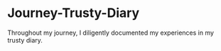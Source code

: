 # Journey-Trusty-Diary
Throughout my journey, I diligently documented my experiences in my trusty diary.

